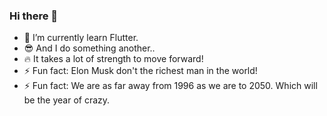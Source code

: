 ### Hi there 👋

- 🔭 I’m currently learn Flutter.
- 😎 And I do something another..
- 🔥 It takes a lot of strength to move forward!
- ⚡ Fun fact: Elon Musk don't the richest man in the world!
- ⚡ Fun fact: We are as far away from 1996 as we are to 2050. Which will be the year of crazy.
